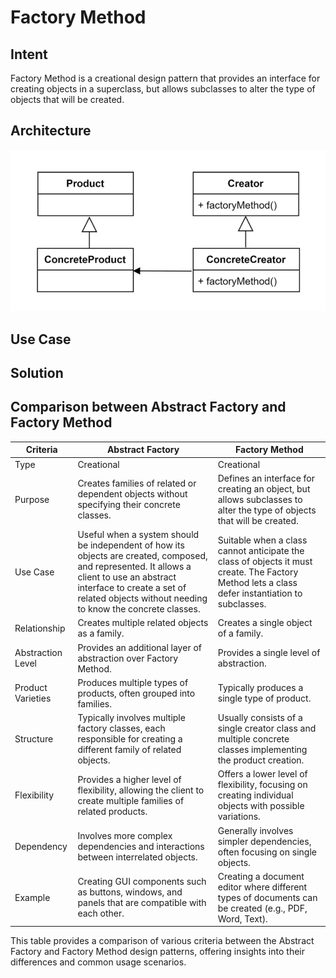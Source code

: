 # Factory Method
## Intent
Factory Method is a creational design pattern that provides an interface for creating objects in a superclass, 
but allows subclasses to alter the type of objects that will be created.

## Architecture
![img.png](img.png)
## Use Case
## Solution

## Comparison between Abstract Factory and Factory Method
| Criteria          | Abstract Factory                                                                                                                                                                                                                       | Factory Method                                                                                                                                  |
|-------------------|----------------------------------------------------------------------------------------------------------------------------------------------------------------------------------------------------------------------------------------|-------------------------------------------------------------------------------------------------------------------------------------------------|
| Type              | Creational                                                                                                                                                                                                                             | Creational                                                                                                                                      |
| Purpose           | Creates families of related or dependent objects without specifying their concrete classes.                                                                                                                                            | Defines an interface for creating an object, but allows subclasses to alter the type of objects that will be created.                           |
| Use Case          | Useful when a system should be independent of how its objects are created, composed, and represented. It allows a client to use an abstract interface to create a set of related objects without needing to know the concrete classes. | Suitable when a class cannot anticipate the class of objects it must create. The Factory Method lets a class defer instantiation to subclasses. |
| Relationship      | Creates multiple related objects as a family.                                                                                                                                                                                          | Creates a single object of a family.                                                                                                            |
| Abstraction Level | Provides an additional layer of abstraction over Factory Method.                                                                                                                                                                       | Provides a single level of abstraction.                                                                                                         |
| Product Varieties | Produces multiple types of products, often grouped into families.                                                                                                                                                                      | Typically produces a single type of product.                                                                                                    |
| Structure         | Typically involves multiple factory classes, each responsible for creating a different family of related objects.                                                                                                                      | Usually consists of a single creator class and multiple concrete classes implementing the product creation.                                     |
| Flexibility       | Provides a higher level of flexibility, allowing the client to create multiple families of related products.                                                                                                                           | Offers a lower level of flexibility, focusing on creating individual objects with possible variations.                                          |
| Dependency        | Involves more complex dependencies and interactions between interrelated objects.                                                                                                                                                      | Generally involves simpler dependencies, often focusing on single objects.                                                                      |
| Example           | Creating GUI components such as buttons, windows, and panels that are compatible with each other.                                                                                                                                      | Creating a document editor where different types of documents can be created (e.g., PDF, Word, Text).                                           |

This table provides a comparison of various criteria between the Abstract Factory and Factory Method design patterns, offering insights into their differences and common usage scenarios.